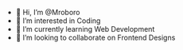 - 👋 Hi, I’m @Mroboro
- 👀 I’m interested in Coding 
- 🌱 I’m currently learning Web Development 
- 💞️ I’m looking to collaborate on Frontend Designs

<!---
Mroboro/Mroboro is a ✨ special ✨ repository because its `README.md` (this file) appears on your GitHub profile.
You can click the Preview link to take a look at your changes.
--->
